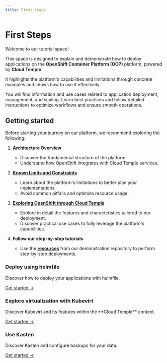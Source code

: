 ```yaml
---
title: First steps
---
```


# First Steps

Welcome to our tutorial space!

This space is designed to explain and demonstrate how to deploy applications on the **OpenShift Container Platform (OCP)** platform, powered by **Cloud Temple**.

It highlights the platform's capabilities and limitations through concrete examples and shows how to use it effectively.

You will find information and use cases related to application deployment, management, and scaling. Learn best practices and follow detailed instructions to optimize workflows and ensure smooth operations.

## Getting started

Before starting your journey on our platform, we recommend exploring the following:

1. [**Architecture Overview**](../concepts.md#architecture-générale-de-la-plateforme)
   - Discover the fundamental structure of the platform.
   - Understand how OpenShift integrates with Cloud Temple services.

2. [**Known Limits and Constraints**](../concepts.md#limites-actuelles-de-loffre-redhat-openshift-en-environnement-secnumcloud)
   - Learn about the platform's limitations to better plan your implementations.
   - Avoid common pitfalls and optimize resource usage.

3. [**Exploring OpenShift through Cloud Temple**](../quickstart.md)
   - Explore in detail the features and characteristics tailored to our deployment.
   - Discover practical use cases to fully leverage the platform's capabilities.

4. **Follow our step-by-step tutorials**
   - Use the [**resources**](https://github.com/Cloud-Temple/product-openshift-how-to/tree/main) from our demonstration repository to perform step-by-step deployments.

<div class="card-grid">
  <div class="card">
    <h3>Deploy using helmfile</h3>
    <p>Discover how to deploy your applications with helmfile.</p>
    <a href="tutorials/deploy-through-helmfile" class="card-link">Get started &rarr;</a>
  </div>
  <div class="card">
    <h3>Explore virtualization with Kubevirt</h3>
    <p>Discover Kubevirt and its features within the **Cloud Temple** context.</p>
    <a href="tutorials/deploy-vm-with-kubevirt" class="card-link">Get started &rarr;</a>
  </div>
  <div class="card">
    <h3>Use Kasten</h3>
    <p>Discover Kasten and configure backups for your data.</p>
    <a href="tutorials/using-kasten" class="card-link">Get started &rarr;</a>
  </div>
</div>